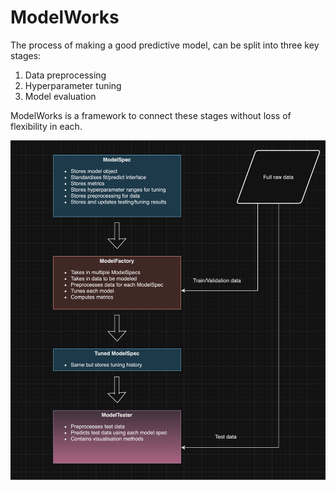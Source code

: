 # ModelWorks

The process of making a good predictive model, can be split into three key stages:

1.  Data preprocessing
2.  Hyperparameter tuning
3.  Model evaluation

ModelWorks is a framework to connect these stages without loss of flexibility in each.

![Alt text](ModelWorks.png "ModelWorks Overview")
